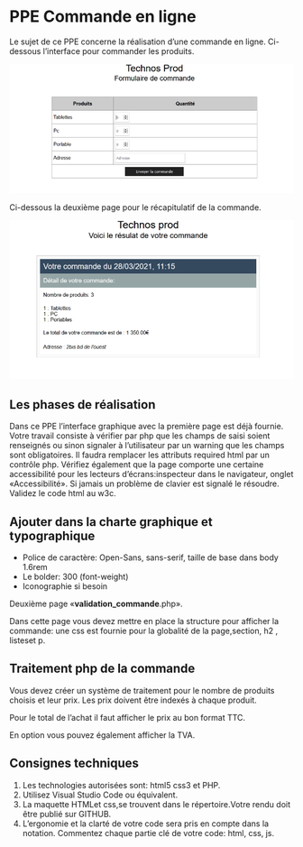 # PPE Commande en ligne

Le sujet de ce PPE concerne la réalisation d’une commande en ligne. Ci-dessous l’interface pour commander les produits.

![Formulaire de commande](https://raw.githubusercontent.com/NicoLarson/PPE_commande/main/public/asset/story/commande.PNG)

Ci-dessous la deuxième page pour le récapitulatif de la commande.

![Résultat de la commande](https://raw.githubusercontent.com/NicoLarson/PPE_commande/main/public/asset/story/enregistrement.PNG)

## Les phases de réalisation
Dans ce PPE l’interface graphique avec la première page est déjà fournie. 
Votre travail consiste à vérifier par php que les champs de saisi soient renseignés ou sinon signaler à l’utilisateur par un warning que les champs sont obligatoires. 
Il faudra remplacer les attributs required html par un contrôle php. 
Vérifiez également que la page comporte une certaine accessibilité pour les lecteurs d’écrans:inspecteur dans le navigateur, onglet «Accessibilité». 
Si jamais un problème de clavier est signalé le résoudre.
Validez le code html au w3c.

## Ajouter dans la charte graphique et typographique
- Police de caractère: Open-Sans, sans-serif, taille de base dans body 1.6rem 
- Le bolder: 300 (font-weight)
- Iconographie si besoin

Deuxième page «**validation_commande**.php».

Dans cette page vous devez mettre en place la structure pour afficher la commande: une css est fournie pour la globalité de la page,section, h2 , listeset p.
## Traitement php de la commande
Vous devez créer un système de traitement pour le nombre de produits choisis et leur prix. Les prix doivent être indexés à chaque produit.

Pour le total de l’achat il faut afficher le prix au bon format TTC.

En option vous pouvez également afficher la TVA.

## Consignes techniques
1. Les technologies autorisées sont: html5 css3 et PHP.
2. Utilisez Visual Studio Code ou équivalent.
3. La maquette HTMLet css,se trouvent dans le répertoire.Votre rendu doit être publié sur GITHUB.
4. L’ergonomie et la clarté de votre code sera pris en compte dans la notation. Commentez chaque partie clé de votre code: html, css, js.
